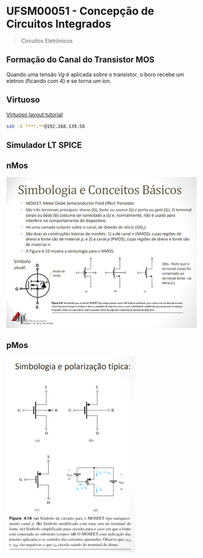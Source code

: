 # UFSM00051 - Concepção de Circuitos Integrados

> Circuitos Eletrônicos

## Formação do Canal do Transistor MOS

Quando uma tensão $Vg$ é aplicada sobre o transistor, o boro recebe um eletron (ficando com 4) e se torna um íon.  

## Virtuoso

[Virtuoso layout tutorial](https://www.youtube.com/watch?v=X-ke0KeekQE)

```sh
ssh -X ****.**@192.168.139.58
```

## Simulador LT SPICE

## nMos

![nmos](./src/nmos.png)

## pMos

![pmos](./src/pmos.png)

